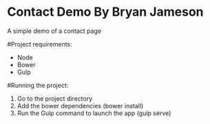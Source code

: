 # Contact Demo By Bryan Jameson
A simple demo of a contact page

#Project requirements:
* Node
* Bower
* Gulp

#Running the project:
1. Go to the project directory
2. Add the bower dependencies (bower install)
3. Run the Gulp command to launch the app (gulp serve)
